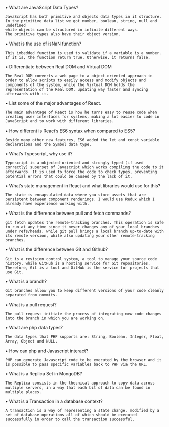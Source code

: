 • What are JavaScript Data Types?

    JavaScript has both primitive and objects data types in it structure. 
    In the primitive data list we got number, boolean, string, null and undefined
    while objects can be structured in infinite different ways. 
    The primitive types also have their object version.

• What is the use of isNaN function?

    This imbedded function is used to validate if a variable is a number.
    If it is, the function return true. Otherwise, it returns false.

• Differentiate between Real DOM and Virtual DOM

    The Real DOM converts a web page to a object-oriented approach in order to allow scripts to easily access and modify objects and components of the system, while the Virtual DOM holds the representation of the Real DOM, updating way faster and syncing afterwards with it.

• List some of the major advantages of React.

    The main advantage of React is how he turns easy to reuse code when creating user interfaces for systems, making a lot easier to code in JavaScript and to work with different libraries.

• How different is React’s ES6 syntax when compared to ES5?

    Beside many other new features, ES6 added the let and const variable declarations and the Symbol data type. 

• What’s Typescript, why use it?

    Typescript is a objected-oriented and strongly typed (if used correctly) superset of Javascript which works compiling the code to it afterwards. It is used to force the code to check types, preventing potential errors that could be caused by the lack of it.

• What’s state management in React and what libraries would use for this?

    The state is encapsulated data where you store assets that are persistent between component renderings. I would use Redux which I already have experience working with.


• What is the difference between pull and fetch commands?

    git fetch updates the remote-tracking branches. This operation is safe to run at any time since it never changes any of your local branches under refs/heads, while git pull brings a local branch up-to-date with its remote version, while also updating your other remote-tracking branches.

• What is the difference between Git and Github?

    Git is a revision control system, a tool to manage your source code history, while GitHub is a hosting service for Git repositories. Therefore, Git is a tool and GitHub is the service for projects that use Git.

• What is a branch?

    Git branches allow you to keep different versions of your code cleanly separated from commits.  

• What is a pull request?

    The pull request initiate the process of integrating new code changes into the branch in which you are working on.

• What are php data types?

    The data types that PHP supports are: String, Boolean, Integer, Float, Array, Object and NULL.

• How can php and Javascript interact?

    PHP can generate Javascript code to be executed by the browser and it is possible to pass specific variables back to PHP via the URL.

• What is a Replica Set in MongoDB?

    The Replica consists in the thecnical approach to copy data across multiple servers, in a way that each bit of data can be found in multiple places.

• What is a Transaction in a database context?

    A transaction is a way of representing a state change, modified by a set of database operations all of which should be executed successfully in order to call the transaction successful.